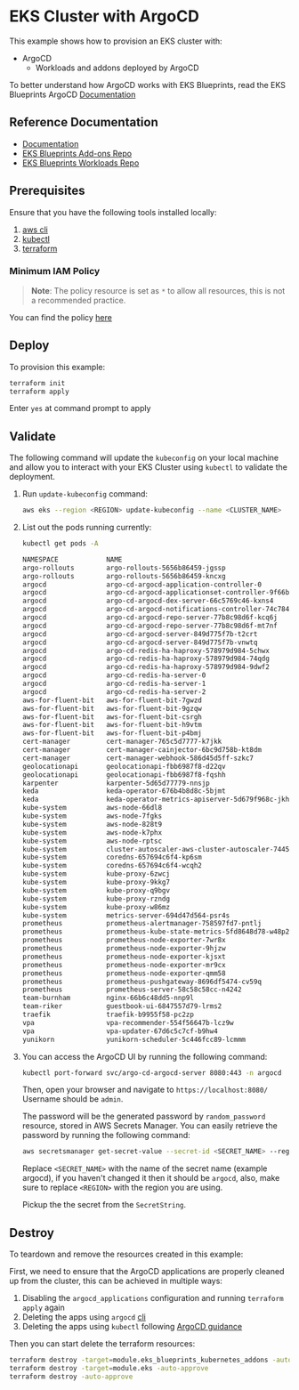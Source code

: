 # EKS Cluster with ArgoCD

This example shows how to provision an EKS cluster with:

- ArgoCD
  - Workloads and addons deployed by ArgoCD

To better understand how ArgoCD works with EKS Blueprints, read the EKS Blueprints ArgoCD [Documentation](https://aws-ia.github.io/terraform-aws-eks-blueprints/latest/add-ons/argocd/)

## Reference Documentation

- [Documentation](https://aws-ia.github.io/terraform-aws-eks-blueprints/latest/add-ons/argocd/)
- [EKS Blueprints Add-ons Repo](https://github.com/aws-samples/eks-blueprints-add-ons)
- [EKS Blueprints Workloads Repo](https://github.com/aws-samples/eks-blueprints-workloads)

## Prerequisites

Ensure that you have the following tools installed locally:

1. [aws cli](https://docs.aws.amazon.com/cli/latest/userguide/install-cliv2.html)
2. [kubectl](https://Kubernetes.io/docs/tasks/tools/)
3. [terraform](https://learn.hashicorp.com/tutorials/terraform/install-cli)

### Minimum IAM Policy

> **Note**: The policy resource is set as `*` to allow all resources, this is not a recommended practice.

You can find the policy [here](min-iam-policy.json)

## Deploy

To provision this example:

```sh
terraform init
terraform apply
```

Enter `yes` at command prompt to apply

## Validate

The following command will update the `kubeconfig` on your local machine and allow you to interact with your EKS Cluster using `kubectl` to validate the deployment.

1. Run `update-kubeconfig` command:

    ```sh
    aws eks --region <REGION> update-kubeconfig --name <CLUSTER_NAME>
    ```

2. List out the pods running currently:

    ```sh
    kubectl get pods -A

    NAMESPACE            NAME                                                         READY   STATUS    RESTARTS   AGE
    argo-rollouts        argo-rollouts-5656b86459-jgssp                               1/1     Running   0          6m59s
    argo-rollouts        argo-rollouts-5656b86459-kncxg                               1/1     Running   0          6m59s
    argocd               argo-cd-argocd-application-controller-0                      1/1     Running   0          15m
    argocd               argo-cd-argocd-applicationset-controller-9f66b8d6b-bnvqk     1/1     Running   0          15m
    argocd               argo-cd-argocd-dex-server-66c5769c46-kxns4                   1/1     Running   0          15m
    argocd               argo-cd-argocd-notifications-controller-74c78485d-fgh4w      1/1     Running   0          15m
    argocd               argo-cd-argocd-repo-server-77b8c98d6f-kcq6j                  1/1     Running   0          15m
    argocd               argo-cd-argocd-repo-server-77b8c98d6f-mt7nf                  1/1     Running   0          15m
    argocd               argo-cd-argocd-server-849d775f7b-t2crt                       1/1     Running   0          15m
    argocd               argo-cd-argocd-server-849d775f7b-vnwtq                       1/1     Running   0          15m
    argocd               argo-cd-redis-ha-haproxy-578979d984-5chwx                    1/1     Running   0          15m
    argocd               argo-cd-redis-ha-haproxy-578979d984-74qdg                    1/1     Running   0          15m
    argocd               argo-cd-redis-ha-haproxy-578979d984-9dwf2                    1/1     Running   0          15m
    argocd               argo-cd-redis-ha-server-0                                    4/4     Running   0          15m
    argocd               argo-cd-redis-ha-server-1                                    4/4     Running   0          12m
    argocd               argo-cd-redis-ha-server-2                                    4/4     Running   0          11m
    aws-for-fluent-bit   aws-for-fluent-bit-7gwzd                                     1/1     Running   0          7m10s
    aws-for-fluent-bit   aws-for-fluent-bit-9gzqw                                     1/1     Running   0          7m10s
    aws-for-fluent-bit   aws-for-fluent-bit-csrgh                                     1/1     Running   0          7m10s
    aws-for-fluent-bit   aws-for-fluent-bit-h9vtm                                     1/1     Running   0          7m10s
    aws-for-fluent-bit   aws-for-fluent-bit-p4bmj                                     1/1     Running   0          7m10s
    cert-manager         cert-manager-765c5d7777-k7jkk                                1/1     Running   0          7m6s
    cert-manager         cert-manager-cainjector-6bc9d758b-kt8dm                      1/1     Running   0          7m6s
    cert-manager         cert-manager-webhook-586d45d5ff-szkc7                        1/1     Running   0          7m6s
    geolocationapi       geolocationapi-fbb6987f8-d22qv                               2/2     Running   0          6m15s
    geolocationapi       geolocationapi-fbb6987f8-fqshh                               2/2     Running   0          6m15s
    karpenter            karpenter-5d65d77779-nnsjp                                   2/2     Running   0          7m42s
    keda                 keda-operator-676b4b8d8c-5bjmt                               1/1     Running   0          7m16s
    keda                 keda-operator-metrics-apiserver-5d679f968c-jkhz8             1/1     Running   0          7m16s
    kube-system          aws-node-66dl8                                               1/1     Running   0          14m
    kube-system          aws-node-7fgks                                               1/1     Running   0          14m
    kube-system          aws-node-828t9                                               1/1     Running   0          14m
    kube-system          aws-node-k7phx                                               1/1     Running   0          14m
    kube-system          aws-node-rptsc                                               1/1     Running   0          14m
    kube-system          cluster-autoscaler-aws-cluster-autoscaler-74456d5cc9-hfqlz   1/1     Running   0          7m24s
    kube-system          coredns-657694c6f4-kp6sm                                     1/1     Running   0          19m
    kube-system          coredns-657694c6f4-wcqh2                                     1/1     Running   0          19m
    kube-system          kube-proxy-6zwcj                                             1/1     Running   0          14m
    kube-system          kube-proxy-9kkg7                                             1/1     Running   0          14m
    kube-system          kube-proxy-q9bgv                                             1/1     Running   0          14m
    kube-system          kube-proxy-rzndg                                             1/1     Running   0          14m
    kube-system          kube-proxy-w86mz                                             1/1     Running   0          14m
    kube-system          metrics-server-694d47d564-psr4s                              1/1     Running   0          6m37s
    prometheus           prometheus-alertmanager-758597fd7-pntlj                      2/2     Running   0          7m18s
    prometheus           prometheus-kube-state-metrics-5fd8648d78-w48p2               1/1     Running   0          7m18s
    prometheus           prometheus-node-exporter-7wr8x                               1/1     Running   0          7m18s
    prometheus           prometheus-node-exporter-9hjzw                               1/1     Running   0          7m19s
    prometheus           prometheus-node-exporter-kjsxt                               1/1     Running   0          7m18s
    prometheus           prometheus-node-exporter-mr9cx                               1/1     Running   0          7m19s
    prometheus           prometheus-node-exporter-qmm58                               1/1     Running   0          7m19s
    prometheus           prometheus-pushgateway-8696df5474-cv59q                      1/1     Running   0          7m18s
    prometheus           prometheus-server-58c58c58cc-n4242                           2/2     Running   0          7m18s
    team-burnham         nginx-66b6c48dd5-nnp9l                                       1/1     Running   0          7m39s
    team-riker           guestbook-ui-6847557d79-lrms2                                1/1     Running   0          7m39s
    traefik              traefik-b9955f58-pc2zp                                       1/1     Running   0          7m4s
    vpa                  vpa-recommender-554f56647b-lcz9w                             1/1     Running   0          7m35s
    vpa                  vpa-updater-67d6c5c7cf-b9hw4                                 1/1     Running   0          7m35s
    yunikorn             yunikorn-scheduler-5c446fcc89-lcmmm                          2/2     Running   0          7m28s
    ```

3. You can access the ArgoCD UI by running the following command:

    ```sh
    kubectl port-forward svc/argo-cd-argocd-server 8080:443 -n argocd
    ```

    Then, open your browser and navigate to `https://localhost:8080/`
    Username should be `admin`.

    The password will be the generated password by `random_password` resource, stored in AWS Secrets Manager.
    You can easily retrieve the password by running the following command:

    ```sh
    aws secretsmanager get-secret-value --secret-id <SECRET_NAME> --region <REGION>
    ```

    Replace `<SECRET_NAME>` with the name of the secret name (example argocd), if you haven't changed it then it should be `argocd`, also, make sure to replace `<REGION>` with the region you are using.

    Pickup the the secret from the `SecretString`.

## Destroy

To teardown and remove the resources created in this example:

First, we need to ensure that the ArgoCD applications are properly cleaned up from the cluster, this can be achieved in multiple ways:

1) Disabling the `argocd_applications` configuration and running `terraform apply` again
2) Deleting the apps using `argocd` [cli](https://argo-cd.readthedocs.io/en/stable/user-guide/app_deletion/#deletion-using-argocd)
3) Deleting the apps using `kubectl` following [ArgoCD guidance](https://argo-cd.readthedocs.io/en/stable/user-guide/app_deletion/#deletion-using-kubectl)

Then you can start delete the terraform resources:
```sh
terraform destroy -target=module.eks_blueprints_kubernetes_addons -auto-approve
terraform destroy -target=module.eks -auto-approve
terraform destroy -auto-approve
````
